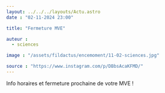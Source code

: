 ```yaml
---
layout: ../../../layouts/Actu.astro
date : "02-11-2024 23:00"

title: "Fermeture MVE"

auteur :
  - sciences

image : "/assets/fildactus/encemoment/11-02-sciences.jpg"

source : "https://www.instagram.com/p/DBbsAcaKFMD/"
---
```


Info horaires et fermeture prochaine de votre MVE !